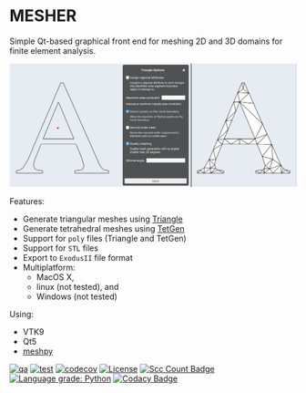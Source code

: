 # MESHER

Simple Qt-based graphical front end for meshing 2D and 3D domains for finite element analysis.

![main-wnd](https://github.com/andrsd/mesher/raw/main/docs/imgs/mesher.png)

Features:
- Generate triangular meshes using [Triangle](https://www.cs.cmu.edu/~quake/triangle.html)
- Generate tetrahedral meshes using [TetGen](https://wias-berlin.de/software/tetgen/)
- Support for `poly` files (Triangle and TetGen)
- Support for `STL` files
- Export to `ExodusII` file format
- Multiplatform:
  - MacOS X,
  - linux (not tested), and
  - Windows (not tested)

Using:
- VTK9
- Qt5
- [meshpy](https://github.com/inducer/meshpy)

[![qa](https://github.com/andrsd/mesher/actions/workflows/flake8.yml/badge.svg?branch=main)](https://github.com/andrsd/mesher/actions/workflows/flake8.yml)
[![test](https://github.com/andrsd/mesher/actions/workflows/build.yml/badge.svg)](https://github.com/andrsd/mesher/actions/workflows/build.yml)
[![codecov](https://codecov.io/gh/andrsd/mesher/branch/main/graph/badge.svg?token=RHCTM3I44O)](https://codecov.io/gh/andrsd/mesher)
[![License](http://img.shields.io/:license-mit-blue.svg)](https://andrsd.mit-license.org/)
[![Scc Count Badge](https://sloc.xyz/github/andrsd/mesher/)](https://github.com/andrsd/mesher/)
[![Language grade: Python](https://img.shields.io/lgtm/grade/python/g/andrsd/mesher.svg?logo=lgtm&logoWidth=18)](https://lgtm.com/projects/g/andrsd/mesher/context:python)
[![Codacy Badge](https://app.codacy.com/project/badge/Grade/1cdafdee05c548c382ddce93605357fe)](https://www.codacy.com/gh/andrsd/mesher/dashboard?utm_source=github.com&amp;utm_medium=referral&amp;utm_content=andrsd/mesher&amp;utm_campaign=Badge_Grade)
